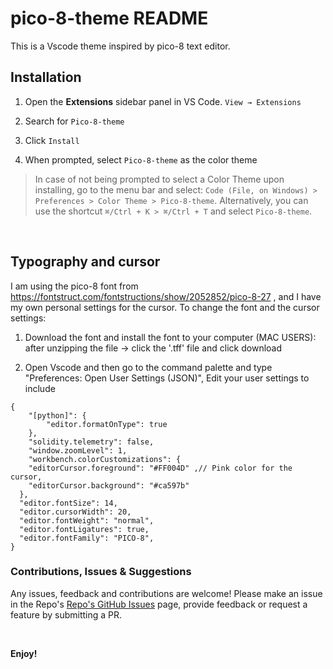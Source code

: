# pico-8-theme README

This is a Vscode theme inspired by pico-8 text editor. 


## Installation

1. Open the **Extensions** sidebar panel in VS Code. `View → Extensions`

2. Search for `Pico-8-theme`

3. Click `Install`

4. When prompted, select `Pico-8-theme` as the color theme

> In case of not being prompted to select a Color Theme upon installing, go to the menu bar and select: `Code (File, on Windows) > Preferences > Color Theme > Pico-8-theme`. Alternatively, you can use the shortcut `⌘/Ctrl + K > ⌘/Ctrl + T` and select `Pico-8-theme`.

<br />

## Typography and cursor 

I am using the pico-8 font from https://fontstruct.com/fontstructions/show/2052852/pico-8-27 , and I  have my own personal settings for the cursor. To change the font and the cursor settings:

1. Download the font and install the font to your computer
    (MAC USERS): after unzipping the file -> click the '.tff' file and click download 

2. Open Vscode and then go to the command palette and type "Preferences: Open User Settings (JSON)", Edit your user settings to include

```
{
    "[python]": {
        "editor.formatOnType": true
    },
    "solidity.telemetry": false,
    "window.zoomLevel": 1,
    "workbench.colorCustomizations": {
    "editorCursor.foreground": "#FF004D" ,// Pink color for the cursor,
    "editorCursor.background": "#ca597b"  
  },
  "editor.fontSize": 14,
  "editor.cursorWidth": 20,
  "editor.fontWeight": "normal",
  "editor.fontLigatures": true,
  "editor.fontFamily": "PICO-8",
}
``` 



### Contributions, Issues & Suggestions

Any issues, feedback and contributions are welcome! Please make an issue in the Repo's [Repo's GitHub Issues](https://github.com/spaceinvadev/alternight-vscode-theme/issues) page, provide feedback or request a feature by submitting a PR.

<br/>


**Enjoy!**
